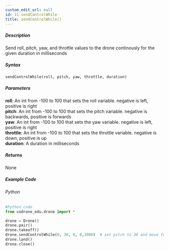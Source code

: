 ```yaml
---
custom_edit_url: null
id: 11-sendControlWhile
title: sendControlWhile()
---
```


##### Description

Send roll, pitch, yaw, and throttle values to the drone continously for the given duration in milliseconds

##### Syntax
```sendControlWhile(roll, pitch, yaw, throttle, duration)```

##### Parameters

**roll**: An int from -100 to 100 that sets the roll variable. negative is left, positive is right <br />
**pitch**: An int from -100 to 100 that sets the pitch variable. negative is backwards, positive is forwards <br />
**yaw**: An int from -100 to 100 that sets the yaw variable. negative is left, positive is right <br />
**throttle**: An int from -100 to 100 that sets the throttle variable. negative is down, positive is up <br />
**duration**: A duration in milliseconds <br />

##### Returns

None

##### Example Code
###### Python
```python
#Python code
from codrone_edu.drone import *

drone = Drone()
drone.pair()
drone.takeoff()
drone.sendControlWhile(0, 30, 0, 0,1000)  # set pitch to 30 and move for 1000 ms (1 second)
drone.land()
drone.close()
```
